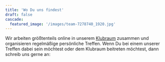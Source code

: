 ```yaml
---
title: 'Wo Du uns findest'
draft: false
cascade:
  featured_image: '/images/team-7278740_1920.jpg'
---
```


Wir arbeiten größtenteils online in unserem [Klubraum](https://web.klubraum.com) zusammen und organisieren regelmäßige persönliche Treffen. Wenn Du bei einem unserer Treffen dabei sein möchtest oder dem Klubraum beitreten möchtest, dann schreib uns gerne an: